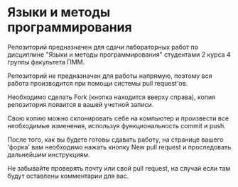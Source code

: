 # Языки и методы программирования

Репозиторий предназначен для сдачи лабораторных работ по дисциплине "Языки и методы программирования" студентами 2 курса 4 группы факультета ПММ.

Репозиторий не предназначен для работы напрямую, поэтому вся работа производится при помощи системы pull request'ов. 

Необходимо сделать Fork (кнопка находится вверху справа), копия репозитория появится в вашей учетной записи.

Свою копию можно склонировать себе на компьютер и произвести все необходимые изменения, используя функциональность commit и push.

После того, как вы будете готовы сдавать работу, на странице вашего 'форка' вам необходимо нажать кнопку New pull request и проследовать дальнейшим инструкциям.

Не забывайте проверять почту или свой pull request, на случай если там будут оставлены комментарии для вас.
